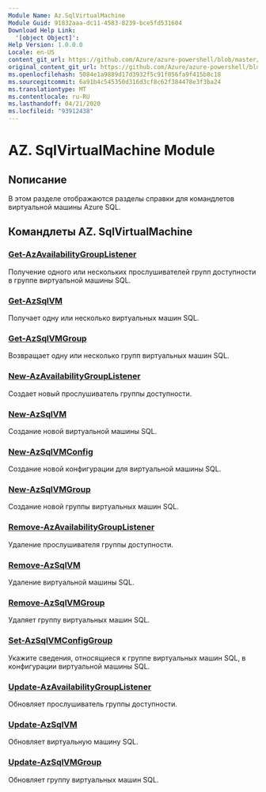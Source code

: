 ```yaml
---
Module Name: Az.SqlVirtualMachine
Module Guid: 91832aaa-dc11-4583-8239-bce5fd531604
Download Help Link:
  '[object Object]': 
Help Version: 1.0.0.0
Locale: en-US
content_git_url: https://github.com/Azure/azure-powershell/blob/master/src/SqlVirtualMachine/SqlVirtualMachine/help/Az.SqlVirtualMachine.md
original_content_git_url: https://github.com/Azure/azure-powershell/blob/master/src/SqlVirtualMachine/SqlVirtualMachine/help/Az.SqlVirtualMachine.md
ms.openlocfilehash: 5084e1a9889d17d3932f5c91f056fa9f415b8c18
ms.sourcegitcommit: 6a91b4c545350d316d3cf8c62f384478e3f3ba24
ms.translationtype: MT
ms.contentlocale: ru-RU
ms.lasthandoff: 04/21/2020
ms.locfileid: "93912438"
---
```

# AZ. SqlVirtualMachine Module
## Nописание
В этом разделе отображаются разделы справки для командлетов виртуальной машины Azure SQL.

## Командлеты AZ. SqlVirtualMachine
### [Get-AzAvailabilityGroupListener](Get-AzAvailabilityGroupListener.md)
Получение одного или нескольких прослушивателей групп доступности в группе виртуальной машины SQL.

### [Get-AzSqlVM](Get-AzSqlVM.md)
Получает одну или несколько виртуальных машин SQL.

### [Get-AzSqlVMGroup](Get-AzSqlVMGroup.md)
Возвращает одну или несколько групп виртуальных машин SQL.

### [New-AzAvailabilityGroupListener](New-AzAvailabilityGroupListener.md)
Создает новый прослушиватель группы доступности.

### [New-AzSqlVM](New-AzSqlVM.md)
Создание новой виртуальной машины SQL.

### [New-AzSqlVMConfig](New-AzSqlVMConfig.md)
Создание новой конфигурации для виртуальной машины SQL.

### [New-AzSqlVMGroup](New-AzSqlVMGroup.md)
Создание новой группы виртуальных машин SQL.

### [Remove-AzAvailabilityGroupListener](Remove-AzAvailabilityGroupListener.md)
Удаление прослушивателя группы доступности.

### [Remove-AzSqlVM](Remove-AzSqlVM.md)
Удаление виртуальной машины SQL.

### [Remove-AzSqlVMGroup](Remove-AzSqlVMGroup.md)
Удаляет группу виртуальных машин SQL.

### [Set-AzSqlVMConfigGroup](Set-AzSqlVMConfigGroup.md)
Укажите сведения, относящиеся к группе виртуальных машин SQL, в конфигурации виртуальной машины SQL.

### [Update-AzAvailabilityGroupListener](Update-AzAvailabilityGroupListener.md)
Обновляет прослушиватель группы доступности.

### [Update-AzSqlVM](Update-AzSqlVM.md)
Обновляет виртуальную машину SQL.

### [Update-AzSqlVMGroup](Update-AzSqlVMGroup.md)
Обновляет группу виртуальных машин SQL.

